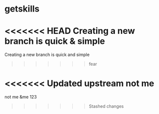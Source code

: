 # getskills
<<<<<<< HEAD
Creating a new branch is quick & simple
=======
Creating a new branch is quick and simple
>>>>>>> fear

<<<<<<< Updated upstream
not me 
=======
not me &me
123
>>>>>>> Stashed changes
